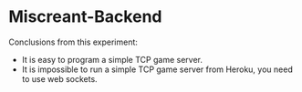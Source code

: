 # Miscreant-Backend

Conclusions from this experiment:

- It is easy to program a simple TCP game server.
- It is impossible to run a simple TCP game server from Heroku, you need to use web sockets.